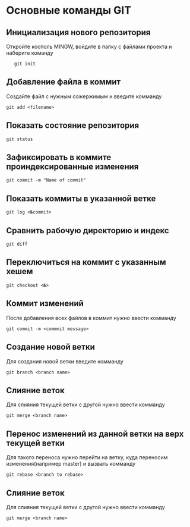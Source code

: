 # Основные команды GIT

## Инициализация нового репозитория

Откройте косполь MINGW, войдите в папку с файлами проекта и наберите команду
```
   git init
```
## Добавление файла в коммит

Создайте файл с нужным сожержимым и введите комманду
```
git add <filename>
```
## Показать состояние репозитория
```
git status
```
## Зафиксировать в коммите проиндексированные изменения
```
git commit -m "Name of commit"
```
## Показать коммиты в указанной ветке
```
git log <№commit>
```
## Cравнить рабочую директорию и индекс 
```
git diff
```
## Переключиться на коммит с указанным хешем
```
git checkout <№>
```
## Коммит изменений
После добавления всех файлов в коммит нужно ввести комманду
```
git commit -m <commmit message>
```
## Создание новой ветки
Для создания новой ветки введите комманду
```
git branch <branch name>
```
## Слияние веток
Для слияния текущей ветки с другой нужно ввести комманду
```
git merge <branch name>
```
## Перенос изменений из данной ветки на верх текущей ветки
Для такого переноса нужно перейти на ветку, куда переносим изменения(например master) и вызвать комманду
```
git rebase <branch to rebase>
```
## Слияние веток
Для слияния текущей ветки с другой нужно ввести комманду
```
git merge <branch name>
```